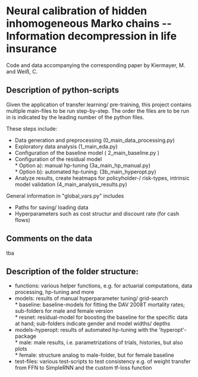 # Neural calibration of hidden inhomogeneous Marko chains -- Information decompression in life insurance
Code and data accompanying the corresponding paper by Kiermayer, M. and Weiß, C.


## Description of python-scripts
Given the application of transfer learning/ pre-training, this project contains multiple main-files to be run step-by-step. The order the files are to be run in is indicated by the leading number of the python files. 

These steps include:
  - Data generation and preprocessing (0_main_data_processing.py)
  - Exploratory data analysis (1_main_eda.py)
  - Configuration of the baseline model ( 2_main_baseline.py )
  - Configuration of the residual model <br/>
        * Option a): manual hp-tuning (3a_main_hp_manual.py)<br/>
        * Option b): automated hp-tuning: (3b_main_hyperopt.py)<br/>
  - Analyze results, create heatmaps for policyholder-/ risk-types, intrinsic model validation (4_main_analysis_results.py)
  
General information in "global_vars.py" includes
  - Paths for saving/ loading data
  - Hyperparameters such as cost structur and discount rate  (for cash flows)


## Comments on the data
tba
  

## Description of the folder structure:
  
  - functions: various helper functions, e.g. for actuarial computations, data processing, hp-tuning and more
  - models: results of manual hyperparameter tuning/ grid-search <br/>
        * baseline: baseline-models for fitting the DAV 2008T mortality rates; sub-folders for male and female version <br/>
        * resnet: residual-model for boosting the baseline for the specific data at hand; sub-folders indicate gender and model widths/ depths
  - models-hyperopt: results of automated hp-tuning with the 'hyperopt'-package <br/>
        * male: male results, i.e. parametrizations of trials, histories, but also plots <br/>
        * female: structure analog to male-folder, but for female baseline
   - test-files: various test-scripts to test consistency e.g. of weight transfer from FFN to SimpleRNN and the custom tf-loss function
